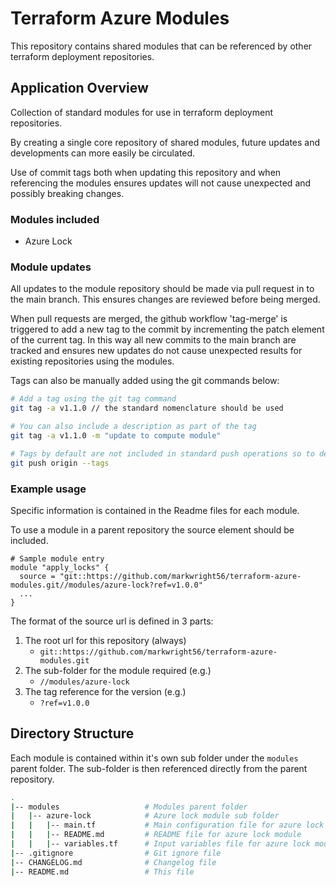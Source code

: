 # Terraform Azure Modules

This repository contains shared modules that can be referenced by other terraform deployment repositories.

## Application Overview

Collection of standard modules for use in terraform deployment repositories.

By creating a single core repository of shared modules, future updates and developments can more easily be circulated.

Use of commit tags both when updating this repository and when referencing the modules ensures updates will not cause unexpected and possibly breaking changes.

### Modules included

* Azure Lock

### Module updates

All updates to the module repository should be made via pull request in to the main branch.  This ensures changes are reviewed before being merged.

When pull requests are merged, the github workflow 'tag-merge' is triggered to add a new tag to the commit by incrementing the patch element of the current tag.  In this way all new commits to the main branch are tracked and ensures new updates do not cause unexpected results for existing repositories using the modules.

Tags can also be manually added using the git commands below:

```bash
# Add a tag using the git tag command
git tag -a v1.1.0 // the standard nomenclature should be used 

# You can also include a description as part of the tag
git tag -a v1.1.0 -m "update to compute module"

# Tags by default are not included in standard push operations so to deploy to GitHub include the following
git push origin --tags

```

### Example usage

Specific information is contained in the Readme files for each module.

To use a module in a parent repository the source element should be included.

```hcl
# Sample module entry
module "apply_locks" {
  source = "git::https://github.com/markwright56/terraform-azure-modules.git//modules/azure-lock?ref=v1.0.0"
  ...
}
```

The format of the source url is defined in 3 parts:

1. The root url for this repository (always)
   * `git::https://github.com/markwright56/terraform-azure-modules.git`
2. The sub-folder for the module required (e.g.)
   * `//modules/azure-lock`
3. The tag reference for the version (e.g.)
   * `?ref=v1.0.0`

## Directory Structure

Each module is contained within it's own sub folder under the `modules` parent folder.  The sub-folder is then referenced directly from the parent repository.

```bash
.
|-- modules                   # Modules parent folder
|   |-- azure-lock            # Azure lock module sub folder
|   |   |-- main.tf           # Main configuration file for azure lock module
|   |   |-- README.md         # README file for azure lock module
|   |   |-- variables.tf      # Input variables file for azure lock module
|-- .gitignore                # Git ignore file
|-- CHANGELOG.md              # Changelog file
|-- README.md                 # This file

```
